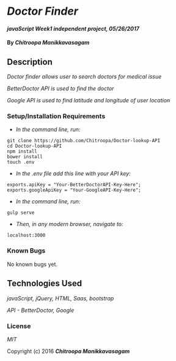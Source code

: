 # _Doctor Finder_

#### _javaScript Week1 independent project, 05/26/2017_

#### By _**Chitroopa Manikkavasagam**_

## Description

_Doctor finder allows user to search doctors for medical issue_

_BetterDoctor API is used to find the doctor_

_Google API is used to find latitude and longitude of user location_

### Setup/Installation Requirements

* _In the command line, run:_
```
git clone https://github.com/Chitroopa/Doctor-lookup-API
cd Doctor-lookup-API
npm install
bower install
touch .env
```
* _In the .env file add this line with your API key:_
```
exports.apiKey = "Your-BetterDoctorAPI-Key-Here";
exports.googleApiKey = "Your-GoogleAPI-Key-Here";
```

* _In the command line, run:_
```
gulp serve
```
* _Then, in any modern browser, navigate to:_
```
localhost:3000
```

### Known Bugs

No known bugs yet.


## Technologies Used

_javaScript, jQuery, HTML, Saas, bootstrap_

_API - BetterDoctor, Google_

### License

*MIT*

Copyright (c) 2016 **_Chitroopa Manikkavasagam_**

